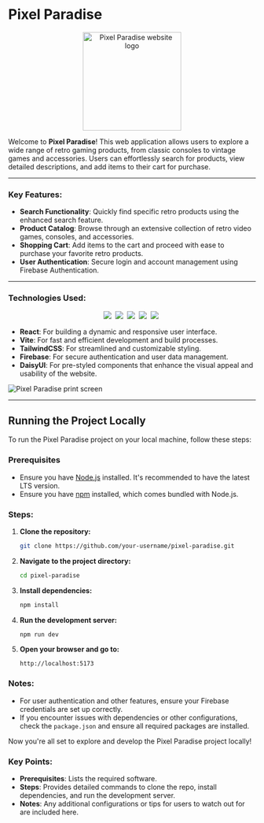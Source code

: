 # Pixel Paradise

<p align="center">
  <img src="https://res.cloudinary.com/dd7bkl8rd/image/upload/v1721851035/bluelogo_ll4iyg.png" alt="Pixel Paradise website logo" width="200" />
</p>

Welcome to **Pixel Paradise**! This web application allows users to explore a wide range of retro gaming products, from classic consoles to vintage games and accessories. Users can effortlessly search for products, view detailed descriptions, and add items to their cart for purchase. 

---

### Key Features:
- **Search Functionality**: Quickly find specific retro products using the enhanced search feature.
- **Product Catalog**: Browse through an extensive collection of retro video games, consoles, and accessories.
- **Shopping Cart**: Add items to the cart and proceed with ease to purchase your favorite retro products.
- **User Authentication**: Secure login and account management using Firebase Authentication.

---

### Technologies Used:
<p align="center">
    <img src="https://res.cloudinary.com/dd7bkl8rd/image/upload/v1721850080/image_17_jzpr5y.png">&nbsp;
    <img src="https://res.cloudinary.com/dd7bkl8rd/image/upload/v1721851035/vite_lgxztp.png">&nbsp;
    <img src="https://res.cloudinary.com/dd7bkl8rd/image/upload/v1721850080/image_19_virg1f.png">&nbsp;
    <img src="https://res.cloudinary.com/dd7bkl8rd/image/upload/v1721850080/image_20_fyitqp.png">&nbsp;
    <img src="https://res.cloudinary.com/dd7bkl8rd/image/upload/v1721850080/Group_22_whc7wj.png">&nbsp;
</p>

- **React**: For building a dynamic and responsive user interface.
- **Vite**: For fast and efficient development and build processes.
- **TailwindCSS**: For streamlined and customizable styling.
- **Firebase**: For secure authentication and user data management.
- **DaisyUI**: For pre-styled components that enhance the visual appeal and usability of the website.

![Pixel Paradise print screen](https://res.cloudinary.com/dd7bkl8rd/image/upload/v1721658628/Captura_de_Tela_2024-07-22_a%CC%80s_11.29.51_arp5lb.png)

---

## Running the Project Locally

To run the Pixel Paradise project on your local machine, follow these steps:

### Prerequisites

- Ensure you have [Node.js](https://nodejs.org/) installed. It's recommended to have the latest LTS version.
- Ensure you have [npm](https://www.npmjs.com/) installed, which comes bundled with Node.js.

### Steps:

1. **Clone the repository:**

    ```sh
    git clone https://github.com/your-username/pixel-paradise.git
    ```

2. **Navigate to the project directory:**

    ```sh
    cd pixel-paradise
    ```

3. **Install dependencies:**

    ```sh
    npm install
    ```

4. **Run the development server:**

    ```sh
    npm run dev
    ```

5. **Open your browser and go to:**

    ```
    http://localhost:5173
    ```

### Notes:

- For user authentication and other features, ensure your Firebase credentials are set up correctly.
- If you encounter issues with dependencies or other configurations, check the `package.json` and ensure all required packages are installed.

Now you're all set to explore and develop the Pixel Paradise project locally!


### Key Points:
- **Prerequisites**: Lists the required software.
- **Steps**: Provides detailed commands to clone the repo, install dependencies, and run the development server.
- **Notes**: Any additional configurations or tips for users to watch out for are included here.